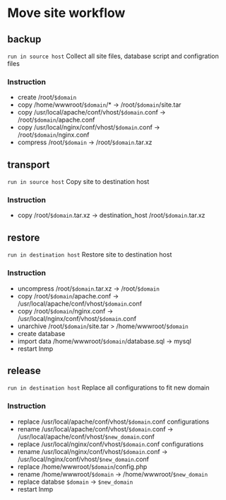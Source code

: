 # Move site workflow

## backup
`run in source host`
Collect all site files, database script and configration files

### Instruction
* create /root/`$domain`
* copy /home/wwwroot/`$domain`/* -> /root/`$domain`/site.tar
* copy /usr/local/apache/conf/vhost/`$domain`.conf -> /root/`$domain`/apache.conf
* copy /usr/local/nginx/conf/vhost/`$domain`.conf -> /root/`$domain`/nginx.conf
* compress /root/`$domain` -> /root/`$domain`.tar.xz

## transport
`run in source host`
Copy site to destination host

### Instruction
* copy /root/`$domain`.tar.xz -> destination_host /root/`$domain`.tar.xz

## restore
`run in destination host`
Restore site to destination host

### Instruction
* uncompress /root/`$domain`.tar.xz -> /root/`$domain`
* copy /root/`$domain`/apache.conf -> /usr/local/apache/conf/vhost/`$domain`.conf
* copy /root/`$domain`/nginx.conf -> /usr/local/nginx/conf/vhost/`$domain`.conf
* unarchive /root/`$domain`/site.tar > /home/wwwroot/`$domain`
* create database
* import data /home/wwwroot/`$domain`/database.sql -> mysql
* restart lnmp

## release
`run in destination host`
Replace all configurations to fit new domain

### Instruction
* replace /usr/local/apache/conf/vhost/`$domain`.conf configurations
* rename /usr/local/apache/conf/vhost/`$domain`.conf -> /usr/local/apache/conf/vhost/`$new_domain`.conf
* replace /usr/local/nginx/conf/vhost/`$domain`.conf configurations
* rename /usr/local/nginx/conf/vhost/`$domain`.conf -> /usr/local/nginx/conf/vhost/`$new_domain`.conf
* replace /home/wwwroot/`$domain`/config.php
* rename /home/wwwroot/`$domain` -> /home/wwwroot/`$new_domain`
* replace databse `$domain` -> `$new_domain`
* restart lnmp
